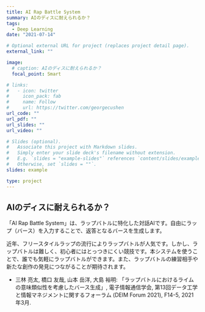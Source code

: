 ```yaml
---
title: AI Rap Battle System
summary: AIのディスに耐えられるか？
tags:
  - Deep Learning
date: "2021-07-14"

# Optional external URL for project (replaces project detail page).
external_link: ""

image:
  # caption: AIのディスに耐えられるか？
  focal_point: Smart

# links:
#   - icon: twitter
#     icon_pack: fab
#     name: Follow
#     url: https://twitter.com/georgecushen
url_code: ""
url_pdf: ""
url_slides: ""
url_video: ""

# Slides (optional).
#   Associate this project with Markdown slides.
#   Simply enter your slide deck's filename without extension.
#   E.g. `slides = "example-slides"` references `content/slides/example-slides.md`.
#   Otherwise, set `slides = ""`.
slides: example

type: project
---
```

## AIのディスに耐えられるか？

「AI Rap Battle System」は、ラップバトルに特化した対話AIです。自由にラップ（バース）を入力することで、返答となるバースを生成します。

近年、フリースタイルラップの流行によりラップバトルが人気です。しかし、ラップバトルは難しく、初心者にはとっつきにくい競技です。本システムを使うことで、誰でも気軽にラップバトルができます。また、ラップバトルの練習相手や新たな創作の発見につながることが期待されます。

+ 三林 亮太, 橋口 友哉, 山本 岳洋, 大島 裕明: 「ラップバトルにおけるライムの意味類似性を考慮したバース生成」, 電子情報通信学会, 第13回データ工学と情報マネジメントに関するフォーラム (DEIM Forum 2021), F14-5, 2021年3月.